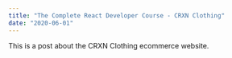```yaml
---
title: "The Complete React Developer Course - CRXN Clothing"
date: "2020-06-01"
---
```


This is a post about the CRXN Clothing ecommerce website.
